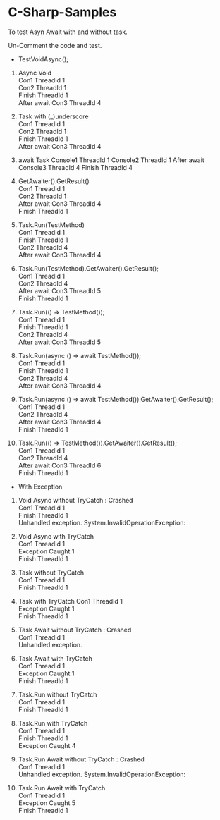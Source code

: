 # C-Sharp-Samples
To test Asyn Await with and without task.

Un-Comment the code and test.  
* TestVoidAsync();  

1.	Async Void                                
Con1 ThreadId 1  
Con2 ThreadId 1  
Finish ThreadId 1  
After await Con3 ThreadId 4  

2.	Task with (_)underscore                              
Con1 ThreadId 1  
Con2 ThreadId 1  
Finish ThreadId 1  
After await Con3 ThreadId 4

3.  await Task
Console1 ThreadId 1
Console2 ThreadId 1
After await Console3 ThreadId 4
Finish ThreadId 4

4.	GetAwaiter().GetResult()             
Con1 ThreadId 1  
Con2 ThreadId 1  
After await Con3 ThreadId 4\
Finish ThreadId 1

5.	Task.Run(TestMethod)\
Con1 ThreadId 1\
Finish ThreadId 1\
Con2 ThreadId 4\
After await Con3 ThreadId 4


6.	Task.Run(TestMethod).GetAwaiter().GetResult();\
Con1 ThreadId 1\
Con2 ThreadId 4\
After await Con3 ThreadId 5\
Finish ThreadId 1

7.	Task.Run(() => TestMethod());\
Con1 ThreadId 1\
Finish ThreadId 1\
Con2 ThreadId 4\
After await Con3 ThreadId 5

8.	Task.Run(async () => await TestMethod());\
Con1 ThreadId 1\
Finish ThreadId 1\
Con2 ThreadId 4\
After await Con3 ThreadId 4

9.	 Task.Run(async () => await TestMethod()).GetAwaiter().GetResult();\
Con1 ThreadId 1\
Con2 ThreadId 4\
After await Con3 ThreadId 4\
Finish ThreadId 1

10.	Task.Run(() => TestMethod()).GetAwaiter().GetResult();\
Con1 ThreadId 1\
Con2 ThreadId 4\
After await Con3 ThreadId 6\
Finish ThreadId 1


* With Exception
1.	Void Async without TryCatch : Crashed\
Con1 ThreadId 1\
Finish ThreadId 1\
Unhandled exception. System.InvalidOperationException:

2.	Void Async with TryCatch\
Con1 ThreadId 1\
Exception Caught 1\
Finish ThreadId 1

3.	Task without TryCatch\
Con1 ThreadId 1\
Finish ThreadId 1

4.	Task with TryCatch
Con1 ThreadId 1\
Exception Caught 1\
Finish ThreadId 1

5.	Task Await without TryCatch : Crashed\
Con1 ThreadId 1\
Unhandled exception.

6.	Task Await with TryCatch\
Con1 ThreadId 1\
Exception Caught 1\
Finish ThreadId 1

7.	Task.Run without TryCatch\
Con1 ThreadId 1\
Finish ThreadId 1

8.	Task.Run with TryCatch\
Con1 ThreadId 1\
Finish ThreadId 1\
Exception Caught 4

9.	Task.Run Await without TryCatch : Crashed\
Con1 ThreadId 1\
Unhandled exception. System.InvalidOperationException:

10.	Task.Run Await with TryCatch\
Con1 ThreadId 1\
Exception Caught 5\
Finish ThreadId 1

